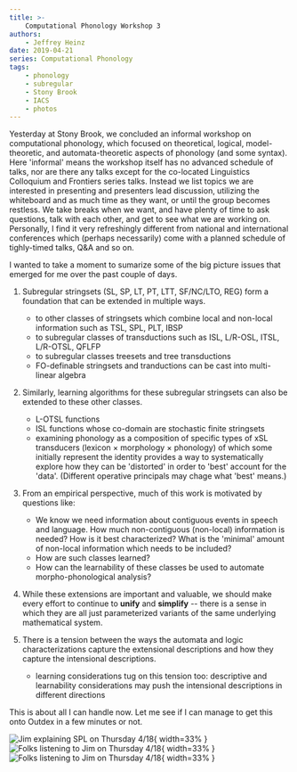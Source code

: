 ```yaml
---
title: >-
    Computational Phonology Workshop 3 
authors:
    - Jeffrey Heinz
date: 2019-04-21
series: Computational Phonology
tags:
    - phonology
    - subregular
    - Stony Brook
    - IACS
    - photos
---
```


<!-- START_SUMMARY_BLOCK -->
Yesterday at Stony Brook, we concluded an informal workshop on computational phonology, which focused on theoretical, logical, model-theoretic, and automata-theoretic aspects of phonology (and some syntax). Here 'informal' means the workshop itself has no advanced schedule of talks, nor are there any talks except for the co-located Linguistics Colloquium and Frontiers series talks. Instead we list topics we are interested in presenting and presenters lead discussion, utilizing the whiteboard and as much time as they want, or until the group becomes restless. We take breaks when we want, and have plenty of time to ask questions, talk with each other, and get to see what we are working on. Personally, I find it very refreshingly different from national and international conferences which (perhaps necessarily) come with a planned schedule of tighly-timed talks, Q&A and so on.

I wanted to take a moment to sumarize some of the big picture issues that emerged for me over the past couple of days.
<!-- END_SUMMARY_BLOCK -->

1. Subregular stringsets (SL, SP, LT, PT, LTT, SF/NC/LTO, REG) form a foundation that can be extended in multiple ways.
   - to other classes of stringsets which combine local and non-local information such as TSL, SPL, PLT, IBSP
   - to subregular classes of transductions such as ISL, L/R-OSL, ITSL, L/R-OTSL, QFLFP
   - to subregular classes treesets and tree transductions 
   - FO-definable stringsets and tranductions can be cast into multi-linear algebra

2. Similarly, learning algorithms for these subregular stringsets can also be extended to these other classes.
   - L-OTSL functions 
   - ISL functions whose co-domain are stochastic finite stringsets
   - examining phonology as a composition of specific types of xSL transducers (lexicon $\times$ morphology $\times$ phonology) of which some initially represent the identity provides a way to systematically explore how they can be 'distorted' in order to 'best' account for the 'data'. (Different operative principals may chage what 'best' means.)

3. From an empirical perspective, much of this work is motivated by questions like:
   - We know we need information about contiguous events in speech and language. How much non-contiguous (non-local) information is needed? How is it best characterized? What is the 'minimal' amount of non-local information which needs to be included?
   - How are such classes learned?
   - How can the learnability of these classes be used to automate morpho-phonological analysis?

4. While these extensions are important and valuable, we should make every effort to continue to **unify** and **simplify** -- there is a sense in which they are all just parameterized variants of the same underlying mathematical system.

5. There is a tension between the ways the automata and logic characterizations capture the extensional descriptions and how they capture the intensional descriptions.
   - learning considerations tug on this tension too: descriptive and learnability considerations may push the intensional descriptions in different directions

This is about all I can handle now. Let me see if I can manage to get this onto Outdex in a few minutes or not. 

![Jim explaining SPL on Thursday 4/18]({static}/img/2019-04-21/20190418_155444.jpg "Jim Rogers"){ width=33% }
![Folks listening to Jim on Thursday 4/18]({static}/img/2019-04-21/20190418_155451.jpg "Folks listening 1"){ width=33% }
![Folks listening to Jim on Thursday 4/18]({static}/img/2019-04-21/20190418_155458.jpg "Folks listening 2"){ width=33% }
